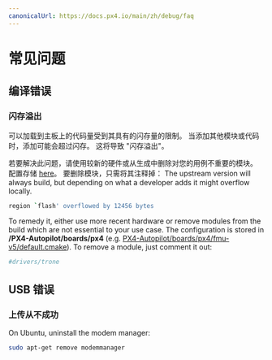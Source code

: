 ```yaml
---
canonicalUrl: https://docs.px4.io/main/zh/debug/faq
---
```


# 常见问题


## 编译错误

### 闪存溢出

可以加载到主板上的代码量受到其具有的闪存量的限制。 当添加其他模块或代码时，添加可能会超过闪存。 这将导致 "闪存溢出"。

若要解决此问题，请使用较新的硬件或从生成中删除对您的用例不重要的模块。 配置存储 [here](https://github.com/PX4/Firmware/tree/master/cmake/configs)。 要删除模块，只需将其注释掉： The upstream version will always build, but depending on what a developer adds it might overflow locally.

```sh
region `flash' overflowed by 12456 bytes
```

To remedy it, either use more recent hardware or remove modules from the build which are not essential to your use case. The configuration is stored in **/PX4-Autopilot/boards/px4** (e.g. [PX4-Autopilot/boards/px4/fmu-v5/default.cmake](https://github.com/PX4/PX4-Autopilot/blob/master/boards/px4/fmu-v5/default.cmake)). To remove a module, just comment it out:

```cmake
#drivers/trone
```

## USB 错误

### 上传从不成功

On Ubuntu, uninstall the modem manager:

```sh
sudo apt-get remove modemmanager
```
